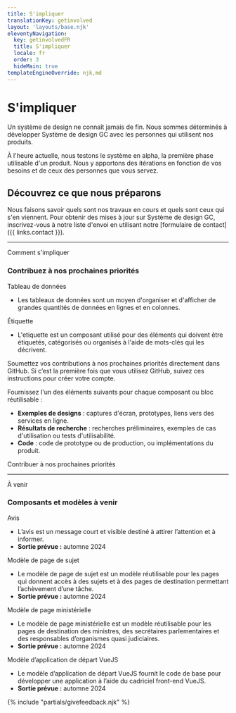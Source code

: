 ```yaml
---
title: S'impliquer
translationKey: getinvolved
layout: 'layouts/base.njk'
eleventyNavigation:
  key: getinvolvedFR
  title: S'impliquer
  locale: fr
  order: 3
  hideMain: true
templateEngineOverride: njk,md
---
```


# S'impliquer

Un système de design ne connaît jamais de fin. Nous sommes déterminés à développer Système de design GC avec les personnes qui utilisent nos produits.

À l'heure actuelle, nous testons le système en alpha, la première phase utilisable d'un produit. Nous y apportons des itérations en fonction de vos besoins et de ceux des personnes que vous servez.

## Découvrez ce que nous préparons

Nous faisons savoir quels sont nos travaux en cours et quels sont ceux qui s'en viennent. Pour obtenir des mises à jour sur Système de design GC, inscrivez-vous à notre liste d'envoi en utilisant notre [formulaire de contact]({{ links.contact }}).

<hr/>

<gcds-heading tag="h2" margin-top="225">Comment s'impliquer</gcds-heading>

### Contribuez à nos prochaines priorités

<div>
  <gcds-heading tag="h4" margin-bottom="0">Tableau de données</gcds-heading>
  <ul class="mb-300">
    <li>Les tableaux de données sont un moyen d'organiser et d'afficher de grandes quantités de données en lignes et en colonnes.</li>
  </ul>
</div>

<div>
  <gcds-heading tag="h4" margin-bottom="0">Étiquette</gcds-heading>
  <ul class="mb-300">
    <li>L'etiquette est un composant utilisé pour des éléments qui doivent être étiquetés, catégorisés ou organisés à l'aide de mots-clés qui les décrivent.</li>
  </ul>
</div>

Soumettez vos contributions à nos prochaines priorités directement dans GitHub. Si c’est la première fois que vous utilisez GitHub, suivez ces <gcds-link href="{{ links.githubGetStarted }}" external>instructions</gcds-link> pour créer votre compte.

Fournissez l'un des éléments suivants pour chaque composant ou bloc réutilisable :

- **Exemples de designs** : captures d'écran, prototypes, liens vers des services en ligne.
- **Résultats de recherche** : recherches préliminaires, exemples de cas d'utilisation ou tests d'utilisabilité.
- **Code** : code de prototype ou de production, ou implémentations du produit.

<gcds-link href="{{ links.githubCompsPriority }}" external>Contribuer à nos prochaines priorités</gcds-link>

<hr/>

<gcds-heading tag="h2" margin-top="225">À venir</gcds-heading>

### Composants et modèles à venir

<div>
  <gcds-heading tag="h4" margin-bottom="0">Avis</gcds-heading>
  <ul class="mb-300">
    <li>L’avis est un message court et visible destiné à attirer l’attention et à informer.</li>
    <li><strong>Sortie prévue :</strong> automne 2024</li>
  </ul>
</div>

<div>
  <gcds-heading tag="h4" margin-bottom="0">Modèle de page de sujet</gcds-heading>
  <ul class="mb-300">
    <li>Le modèle de page de sujet est un modèle réutilisable pour les pages qui donnent accès à des sujets et à des pages de destination permettant l’achèvement d’une tâche.</li>
    <li><strong>Sortie prévue :</strong> automne 2024</li>
  </ul>
</div>

<div>
  <gcds-heading tag="h4" margin-bottom="0">Modèle de page ministérielle</gcds-heading>
  <ul class="mb-300">
    <li>Le modèle de page ministérielle est un modèle réutilisable pour les pages de destination des ministres, des secrétaires parlementaires et des responsables d’organismes quasi judiciaires.</li>
    <li><strong>Sortie prévue :</strong> automne 2024</li>
  </ul>
</div>

<div>
  <gcds-heading tag="h4" margin-bottom="0">Modèle d’application de départ VueJS</gcds-heading>
  <ul class="mb-300">
    <li>Le modèle d’application de départ VueJS fournit le code de base pour développer une application à l’aide du cadriciel front-end VueJS.</li>
    <li><strong>Sortie prévue :</strong> automne 2024</li>
  </ul>
</div>

{% include "partials/givefeedback.njk" %}
